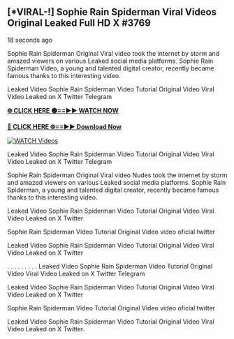 ## [*VIRAL-!] Sophie Rain Spiderman Viral Videos Original Leaked Full HD X #3769

18 seconds ago

Sophie Rain Spiderman Original Viral video took the internet by storm and amazed viewers on various Leaked social media platforms. Sophie Rain Spiderman Video, a young and talented digital creator, recently became famous thanks to this interesting video.

Leaked Video Sophie Rain Spiderman Video Tutorial Original Video Viral Video Leaked on X Twitter Telegram

**[🌐 CLICK HERE 🟢==►► WATCH NOW](https://russelviper69.blogspot.com/p/valo-video.html)**

**[🔴 CLICK HERE 🌐==►► Download Now](https://russelviper69.blogspot.com/p/valo-video.html)**

[![WATCH Videos](https://i.imgur.com/dJHk4Zq.gif)](https://russelviper69.blogspot.com/p/valo-video.html)

Leaked Video Sophie Rain Spiderman Video Tutorial Original Video Viral Video Leaked on X Twitter Telegram

Sophie Rain Spiderman Original Viral video Nudes took the internet by storm and amazed viewers on various Leaked social media platforms. Sophie Rain Spiderman, a young and talented digital creator, recently became famous thanks to this interesting video.

Leaked Video Sophie Rain Spiderman Video Tutorial Original Video Viral Video Leaked on X Twitter

Sophie Rain Spiderman Video Tutorial Original Video video oficial twitter

Leaked Video Sophie Rain Spiderman Video Tutorial Original Video Viral Video Leaked on X Twitter

. . . . . . . . . Leaked Video Sophie Rain Spiderman Video Tutorial Original Video Viral Video Leaked on X Twitter Telegram

Leaked Video Sophie Rain Spiderman Video Tutorial Original Video Viral Video Leaked on X Twitter

Sophie Rain Spiderman Video Tutorial Original Video video oficial twitter

Leaked Video Sophie Rain Spiderman Video Tutorial Original Video Viral Video Leaked on X Twitter.